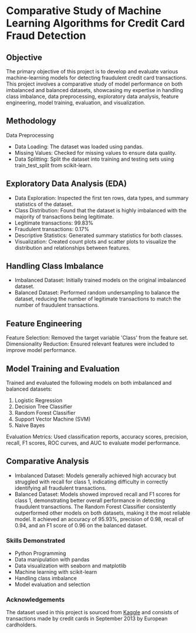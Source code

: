 # Comparative Study of Machine Learning Algorithms for Credit Card Fraud Detection

## Objective
The primary objective of this project is to develop and evaluate various machine-learning models for detecting fraudulent credit card transactions. This project involves a comparative study of model performance on both imbalanced and balanced datasets, showcasing my expertise in handling class imbalance, data preprocessing, exploratory data analysis, feature engineering, model training, evaluation, and visualization.

## Methodology
Data Preprocessing
 - Data Loading: The dataset was loaded using pandas.
 - Missing Values: Checked for missing values to ensure data quality.
 - Data Splitting: Split the dataset into training and testing sets using train_test_split from scikit-learn.

## Exploratory Data Analysis (EDA)
 - Data Exploration: Inspected the first ten rows, data types, and summary statistics of the dataset.
 - Class Distribution: Found that the dataset is highly imbalanced with the majority of transactions being legitimate.
 - Legitimate transactions: 99.83%
 - Fraudulent transactions: 0.17%
 - Descriptive Statistics: Generated summary statistics for both classes.
 - Visualization: Created count plots and scatter plots to visualize the distribution and relationships between features.

## Handling Class Imbalance
 - Imbalanced Dataset: Initially trained models on the original imbalanced dataset.
 - Balanced Dataset: Performed random undersampling to balance the dataset, reducing the number of legitimate transactions to match the number of fraudulent transactions.

## Feature Engineering
Feature Selection: Removed the target variable 'Class' from the feature set.
Dimensionality Reduction: Ensured relevant features were included to improve model performance.

## Model Training and Evaluation
Trained and evaluated the following models on both imbalanced and balanced datasets:
1. Logistic Regression
2. Decision Tree Classifier
3. Random Forest Classifier
4. Support Vector Machine (SVM)
5. Naive Bayes

Evaluation Metrics: Used classification reports, accuracy scores, precision, recall, F1 scores, ROC curves, and AUC to evaluate model performance.

## Comparative Analysis
 - Imbalanced Dataset: Models generally achieved high accuracy but struggled with recall for class 1, indicating difficulty in correctly identifying all fraudulent transactions.
 - Balanced Dataset: Models showed improved recall and F1 scores for class 1, demonstrating better overall performance in detecting fraudulent transactions.
The Random Forest Classifier consistently outperformed other models on both datasets, making it the most reliable model. It achieved an accuracy of 95.93%, precision of 0.98, recall of 0.94, and an F1 score of 0.96 on the balanced dataset.

### Skills Demonstrated
 - Python Programming
 - Data manipulation with pandas
 - Data visualization with seaborn and matplotlib
 - Machine learning with scikit-learn
 - Handling class imbalance
 - Model evaluation and selection

### Acknowledgements
The dataset used in this project is sourced from [Kaggle](https://www.kaggle.com/datasets/mlg-ulb/creditcardfraud) and consists of transactions made by credit cards in September 2013 by European cardholders.
